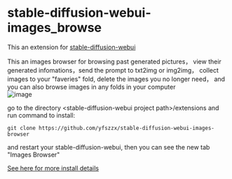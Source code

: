 # stable-diffusion-webui-images_browse
This an extension for [stable-diffusion-webui](https://github.com/AUTOMATIC1111/stable-diffusion-webui)

This an images browser for browsing past generated pictures， view their generated infomations，send the prompt to txt2img or img2img， collect images to your "faveries" fold, delete the images you no longer need， and you can also browse images in any folds in your computer  
![image](https://s6.jpg.cm/2022/10/24/PJjuZt.png)

go to the directory \<stable-diffusion-webui project path\>/extensions and run command  to install:

`git clone https://github.com/yfszzx/stable-diffusion-webui-images-browser `

and restart your stable-diffusion-webui, then you can see the new tab "Images Browser"

 [See here for more install details]( https://github.com/AUTOMATIC1111/stable-diffusion-webui/wiki/Extensions)


